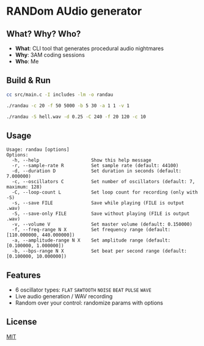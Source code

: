 # **RANDom AUdio generator**  

## What? Why? Who?  
- **What**: CLI tool that generates procedural audio nightmares  
- **Why**: 3AM coding sessions
- **Who**: Me 

## Build & Run  
```bash  
cc src/main.c -I includes -lm -o randau  

./randau -c 20 -f 50 5000 -b 5 30 -a 1 1 -v 1

./randau -S hell.wav -d 0.25 -C 240 -f 20 120 -c 10  
```

## Usage
```
Usage: randau [options]
Options:
  -h, --help                   Show this help message
  -r, --sample-rate R          Set sample rate (default: 44100)
  -d, --duration D             Set duration in seconds (default: 7.000000)
  -c, --oscillators C          Set number of oscillators (default: 7, maximum: 128)
  -C, --loop-count L           Set loop count for recording (only with -S)
  -s, --save FILE              Save while playing (FILE is output .wav)
  -S, --save-only FILE         Save without playing (FILE is output .wav)
  -v, --volume V               Set master volume (default: 0.150000)
  -f, --freq-range N X         Set frequency range (default: [110.000000, 440.000000])
  -a, --amplitude-range N X    Set amplitude range (default: [0.100000, 1.000000])
  -b, --bps-range N X          Set beat per second range (default: [0.100000, 10.000000])
```

## Features  
- 6 oscillator types: `FLAT` `SAWTOOTH` `NOISE` `BEAT` `PULSE` `WAVE`  
- Live audio generation / WAV recording  
- Random over your control: randomize params with options  

## License  
[MIT](LICENSE)  
